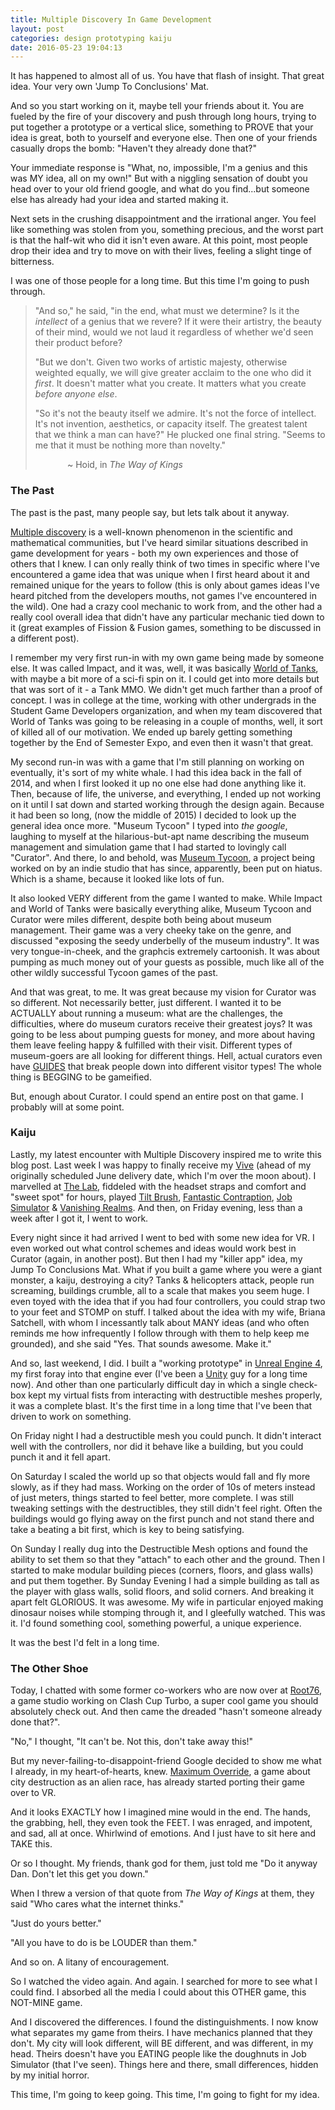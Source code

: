 ```yaml
---
title: Multiple Discovery In Game Development
layout: post
categories: design prototyping kaiju
date: 2016-05-23 19:04:13
---
```


It has happened to almost all of us.  You have that flash of insight.  That great idea.  Your very own 'Jump To Conclusions' Mat.  

And so you start working on it, maybe tell your friends about it.  You are fueled by the fire of your discovery and push through long hours, trying to put together a prototype or a vertical slice, something to PROVE that your idea is great, both to yourself and everyone else.  Then one of your friends casually drops the bomb: "Haven't they already done that?"

Your immediate response is "What, no, impossible, I'm a genius and this was MY idea, all on my own!"  But with a niggling sensation of doubt you head over to your old friend google, and what do you find...but someone else has already had your idea and started making it.  

Next sets in the crushing disappointment and the irrational anger.  You feel like something was stolen from you, something precious, and the worst part is that the half-wit who did it isn't even aware.  At this point, most people drop their idea and try to move on with their lives, feeling a slight tinge of bitterness.

I was one of those people for a long time.  But this time I'm going to push through.


> "And so," he said, "in the end, what must we determine?  Is it the *intellect* of a genius that we revere?  If it were their artistry, the beauty of their mind, would we not laud it regardless of whether we'd seen their product before?
>
> "But we don't.  Given two works of artistic majesty, otherwise weighted equally, we will give greater acclaim to the one who did it *first*.  It doesn't matter what you create.  It matters what you create *before anyone else*.
>
> "So it's not the beauty itself we admire.  It's not the force of intellect.  It's not invention, aesthetics, or capacity itself.  The greatest talent that we think a man can have?"  He plucked one final string.  "Seems to me that it must be nothing more than novelty."
>
> &nbsp;&nbsp;&nbsp;&nbsp;&nbsp;&nbsp;&nbsp;&nbsp;&nbsp;&nbsp;&nbsp;&nbsp; ~ Hoid, in *The Way of Kings*


### The Past

The past is the past, many people say, but lets talk about it anyway.

[Multiple discovery][1] is a well-known phenomenon in the scientific and mathematical communities, but I've heard similar situations described in game development for years - both my own experiences and those of others that I knew.  I can only really think of two times in specific where I've encountered a game idea that was unique when I first heard about it and remained unique for the years to follow (this is only about games ideas I've heard pitched from the developers mouths, not games I've encountered in the wild).  One had a crazy cool mechanic to work from, and the other had a really cool overall idea that didn't have any particular mechanic tied down to it (great examples of Fission & Fusion games, something to be discussed in a different post).

I remember my very first run-in with my own game being made by someone else.  It was called Impact, and it was, well, it was basically [World of Tanks][2], with maybe a bit more of a sci-fi spin on it.  I could get into more details but that was sort of it - a Tank MMO.  We didn't get much farther than a proof of concept.  I was in college at the time, working with other undergrads in the Student Game Developers organization, and when my team discovered that World of Tanks was going to be releasing in a couple of months, well, it sort of killed all of our motivation.  We ended up barely getting something together by the End of Semester Expo, and even then it wasn't that great.

My second run-in was with a game that I'm still planning on working on eventually, it's sort of my white whale.  I had this idea back in the fall of 2014, and when I first looked it up no one else had done anything like it.  Then, because of life, the universe, and everything, I ended up not working on it until I sat down and started working through the design again.  Because it had been so long, (now the middle of 2015) I decided to look up the general idea once more.  "Museum Tycoon" I typed into *the google*, laughing to myself at the hilarious-but-apt name describing the museum management and simulation game that I had started to lovingly call "Curator".  And there, lo and behold, was [Museum Tycoon][3], a project being worked on by an indie studio that has since, apparently, been put on hiatus.  Which is a shame, because it looked like lots of fun.  

It also looked VERY different from the game I wanted to make.  While Impact and World of Tanks were basically everything alike, Museum Tycoon and Curator were miles different, despite both being about museum management.  Their game was a very cheeky take on the genre, and discussed "exposing the seedy underbelly of the museum industry".  It was very tongue-in-cheek, and the graphcis extremely cartoonish.  It was about pumping as much money out of your guests as possible, much like all of the other wildly successful Tycoon games of the past.

And that was great, to me.  It was great because my vision for Curator was so different.  Not necessarily better, just different.  I wanted it to be ACTUALLY about running a museum: what are the challenges, the difficulties, where do museum curators receive their greatest joys?  It was going to be less about pumping guests for money, and more about having them leave feeling happy & fulfilled with their visit.  Different types of museum-goers are all looking for different things.  Hell, actual curators even have [GUIDES][4] that break people down into different visitor types!  The whole thing is BEGGING to be gameified.

But, enough about Curator.  I could spend an entire post on that game.  I probably will at some point.

### Kaiju

Lastly, my latest encounter with Multiple Discovery inspired me to write this blog post.  Last week I was happy to finally receive my [Vive][5] (ahead of my originally scheduled June delivery date, which I'm over the moon about).  I marvelled at [The Lab][15], fiddeled with the headset straps and comfort and "sweet spot" for hours, played [Tilt Brush][6], [Fantastic Contraption][7], [Job Simulator][8] & [Vanishing Realms][9].  And then, on Friday evening, less than a week after I got it, I went to work.  

Every night since it had arrived I went to bed with some new idea for VR.  I even worked out what control schemes and ideas would work best in Curator (again, in another post).  But then I had my "killer app" idea, my Jump To Conclusions Mat.  What if you built a game where you were a giant monster, a kaiju, destroying a city?  Tanks & helicopters attack, people run screaming, buildings crumble, all to a scale that makes you seem huge.  I even toyed with the idea that if you had four controllers, you could strap two to your feet and STOMP on stuff.  I talked about the idea with my wife, Briana Satchell, with whom I incessantly talk about MANY ideas (and who often reminds me how infrequently I follow through with them to help keep me grounded), and she said "Yes.  That sounds awesome.  Make it."

And so, last weekend, I did.  I built a "working prototype" in [Unreal Engine 4][11], my first foray into that engine ever (I've been a [Unity][12] guy for a long time now).  And other than one particularly difficult day in which a single check-box kept my virtual fists from interacting with destructible meshes properly, it was a complete blast.  It's the first time in a long time that I've been that driven to work on something.

On Friday night I had a destructible mesh you could punch.  It didn't interact well with the controllers, nor did it behave like a building, but you could punch it and it fell apart.

On Saturday I scaled the world up so that objects would fall and fly more slowly, as if they had mass.  Working on the order of 10s of meters instead of just meters, things started to feel better, more complete.  I was still tweaking settings with the destructibles, they still didn't feel right.  Often the buildings would go flying away on the first punch and not stand there and take a beating a bit first, which is key to being satisfying.

On Sunday I really dug into the Destructible Mesh options and found the ability to set them so that they "attach" to each other and the ground.  Then I started to make modular building pieces (corners, floors, and glass walls) and put them together.  By Sunday Evening I had a simple building as tall as the player with glass walls, solid floors, and solid corners.  And breaking it apart felt GLORIOUS.  It was awesome.  My wife in particular enjoyed making dinosaur noises while stomping through it, and I gleefully watched.  This was it.  I'd found something cool, something powerful, a unique experience.

It was the best I'd felt in a long time.

### The Other Shoe

Today, I chatted with some former co-workers who are now over at [Root76][13], a game studio working on Clash Cup Turbo, a super cool game you should absolutely check out.  And then came the dreaded "hasn't someone already done that?".

"No," I thought, "It can't be.  Not this, don't take away this!"

But my never-failing-to-disappoint-friend Google decided to show me what I already, in my heart-of-hearts, knew.  [Maximum Override][14], a game about city destruction as an alien race, has already started porting their game over to VR.

And it looks EXACTLY how I imagined mine would in the end.  The hands, the grabbing, hell, they even took the FEET.  I was enraged, and impotent, and sad, all at once.  Whirlwind of emotions.  And I just have to sit here and TAKE this.

Or so I thought.  My friends, thank god for them, just told me "Do it anyway Dan.  Don't let this get you down."

When I threw a version of that quote from *The Way of Kings* at them, they said "Who cares what the internet thinks."

"Just do yours better."

"All you have to do is be LOUDER than them."

And so on.  A litany of encouragement.

So I watched the video again.  And again.  I searched for more to see what I could find.  I absorbed all the media I could about this OTHER game, this NOT-MINE game.

And I discovered the differences.  I found the distinguishments.  I now know what separates my game from theirs.  I have mechanics planned that they don't.  My city will look different, will BE different, and was different, in my head.  Theirs doesn't have you EATING people like the doughnuts in Job Simulator (that I've seen).  Things here and there, small differences, hidden by my initial horror.

This time, I'm going to keep going.  This time, I'm going to fight for my idea.

[1]: https://en.wikipedia.org/wiki/Multiple_discovery
[2]: http://worldoftanks.com/
[3]: https://www.youtube.com/watch?v=FGHC5g4znEg
[4]: https://jolifanta.wordpress.com/2009/09/19/5-types-of-user-experience-by-john-falk/
[5]: https://www.htcvive.com
[6]: http://www.tiltbrush.com/
[7]: http://fantasticcontraption.com/
[8]: http://jobsimulatorgame.com/
[9]: http://www.vanishingrealms.com/
[11]: https://www.unrealengine.com/
[12]: https://unity3d.com/
[13]: http://root76.io/
[14]: https://www.youtube.com/watch?v=ldQDa-IMo7I
[15]: http://store.steampowered.com/app/450390/